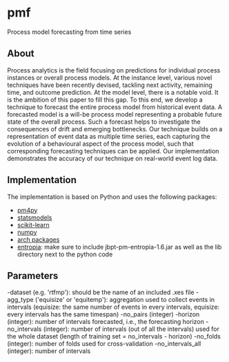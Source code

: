 # pmf
Process model forecasting from time series

## About
Process analytics is the field focusing on predictions for individual process instances or overall process models. At the instance level, various novel techniques have been recently devised, tackling next activity, remaining time, and outcome prediction. At the model level, there is a notable void. It is the ambition of this paper to fill this gap. To this end, we develop a technique to forecast the entire process model from historical event data. A forecasted model is a will-be process model representing a probable future state of the overall process. Such a forecast helps to investigate the consequences of drift and emerging bottlenecks. 
Our technique builds on a representation of event data as multiple time series, each capturing the evolution of a behavioural aspect of the process model, such that corresponding forecasting techniques can be applied.
Our implementation demonstrates the accuracy of our technique on real-world event log data.

## Implementation
The implementation is based on Python and uses the following packages:
- [pm4py](https://pm4py.fit.fraunhofer.de/)
- [statsmodels](https://www.statsmodels.org/stable/index.html)
- [scikit-learn](https://scikit-learn.org/stable/)
- [numpy](https://numpy.org/)
- [arch packages](https://pypi.org/project/arch/)
- [entropia](https://github.com/jbpt/codebase/tree/master/jbpt-pm/entropia): make sure to include jbpt-pm-entropia-1.6.jar as well as the lib directory next to the python code

## Parameters
-dataset (e.g. 'rtfmp'): should be the name of an included .xes file
-agg_type ('equisize' or 'equitemp'): aggregation used to collect events in intervals (equisize: the same number of events in every intervals, equisize: every intervals has the same timespan)
-no_pairs (integer)
-horizon (integer): number of intervals forecasted, i.e., the forecasting horizon
-no_intervals (integer): number of intervals (out of all the intervals) used for the whole dataset (length of training set = no_intervals - horizon)
-no_folds (integer): number of folds used for cross-validation
-no_intervals_all (integer): number of intervals 
